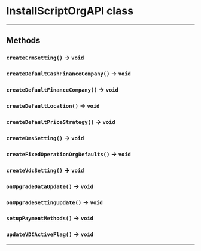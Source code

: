 # InstallScriptOrgAPI class
---
## Methods
### `createCrmSetting()` → `void`
### `createDefaultCashFinanceCompany()` → `void`
### `createDefaultFinanceCompany()` → `void`
### `createDefaultLocation()` → `void`
### `createDefaultPriceStrategy()` → `void`
### `createDmsSetting()` → `void`
### `createFixedOperationOrgDefaults()` → `void`
### `createVdcSetting()` → `void`
### `onUpgradeDataUpdate()` → `void`
### `onUpgradeSettingUpdate()` → `void`
### `setupPaymentMethods()` → `void`
### `updateVDCActiveFlag()` → `void`
---
